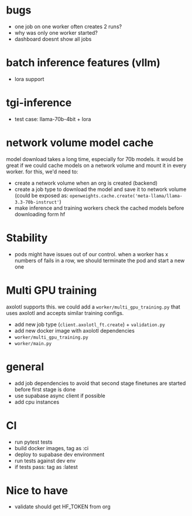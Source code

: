# bugs
- one job on one worker often creates 2 runs?
- why was only one worker started?
- dashboard doesnt show all jobs

# batch inference features (vllm)
- lora support

# tgi-inference
- test case: llama-70b-4bit + lora

# network volume model cache
model download takes a long time, especially for 70b models. it would be great if we could cache models on a network volume and mount it in every worker. for this, we'd need to:
- create a network volume when an org is created (backend)
- create a job type to download the model and save it to network volume (could be exposed as: `openweights.cache.create('meta-llama/llama-3.3-70b-instruct'`)
- make inference and training workers check the cached models before downloading form hf

# Stability
- pods might have issues out of our control. when a worker has x numbers of fails in a row, we should terminate the pod and start a new one

# Multi GPU training
axolotl supports this. we could add a `worker/multi_gpu_training.py` that uses axolotl and accepts similar training configs. 
- add new job type (`client.axolotl_ft.create`) + `validation.py`
- add new docker image with axolotl dependencies
- `worker/multi_gpu_training.py`
- `worker/main.py`

# general
- add job dependencies to avoid that second stage finetunes are started before first stage is done
- use supabase async client if possible
- add cpu instances

# CI
- run pytest tests
- build docker images, tag as :ci
- deploy to supabase dev environment
- run tests against dev env
- if tests pass: tag as :latest

# Nice to have
- validate should get HF_TOKEN from org
